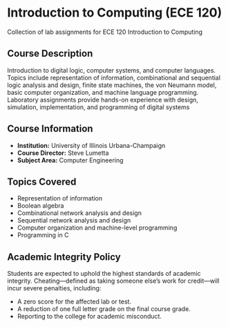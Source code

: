 # Introduction to Computing (ECE 120)
Collection of lab assignments for ECE 120 Introduction to Computing

## Course Description
Introduction to digital logic, computer systems, and computer languages. Topics include representation of information, combinational and sequential logic analysis and design, finite state machines, the von Neumann model, basic computer organization, and machine language programming. Laboratory assignments provide hands-on experience with design, simulation, implementation, and programming of digital systems

## Course Information
- **Institution:** University of Illinois Urbana-Champaign
- **Course Director:** Steve Lumetta
- **Subject Area:** Computer Engineering

## Topics Covered
- Representation of information
- Boolean algebra
- Combinational network analysis and design
- Sequential network analysis and design
- Computer organization and machine-level programming
- Programming in C

## Academic Integrity Policy
Students are expected to uphold the highest standards of academic integrity. Cheating—defined as taking someone else’s work for credit—will incur severe penalties, including:
- A zero score for the affected lab or test.
- A reduction of one full letter grade on the final course grade.
- Reporting to the college for academic misconduct.

